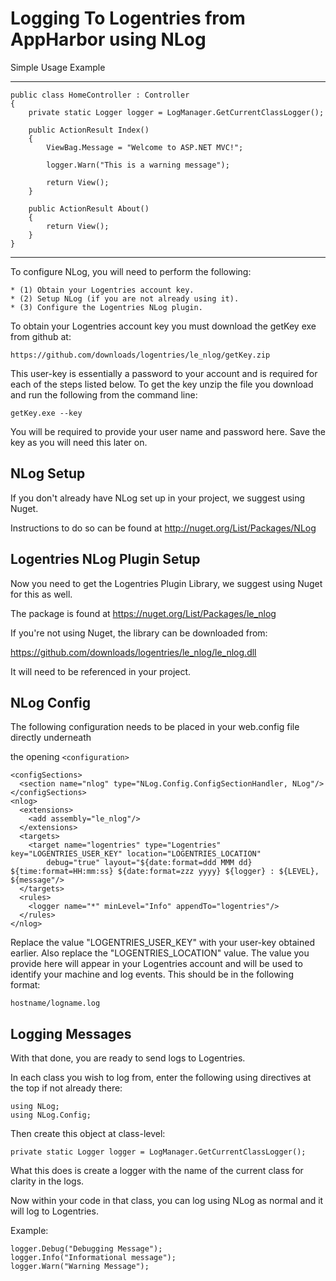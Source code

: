 Logging To Logentries from AppHarbor using NLog
========================================================

Simple Usage Example

---------------------

    public class HomeController : Controller
    {
        private static Logger logger = LogManager.GetCurrentClassLogger();

        public ActionResult Index()
        {
            ViewBag.Message = "Welcome to ASP.NET MVC!";

            logger.Warn("This is a warning message");

            return View();
        }

        public ActionResult About()
        {
            return View();
        }
    }

-----------------------------

To configure NLog, you will need to perform the following:

    * (1) Obtain your Logentries account key.
    * (2) Setup NLog (if you are not already using it).
    * (3) Configure the Logentries NLog plugin.

To obtain your Logentries account key you must download the getKey exe from github at:

	https://github.com/downloads/logentries/le_nlog/getKey.zip

This user-key is essentially a password to your account and is required for each of the steps listed below. To get the key unzip the file you download and run the following from the command line:

    getKey.exe --key

You will be required to provide your user name and password here. Save the key as you will need this later on. 

NLog Setup
------------------

If you don't already have NLog set up in your project, we suggest using Nuget.

Instructions to do so can be found at http://nuget.org/List/Packages/NLog

Logentries NLog Plugin Setup
--------------------------------

Now you need to get the Logentries Plugin Library, we suggest using Nuget for this as well.

The package is found at https://nuget.org/List/Packages/le_nlog

If you're not using Nuget, the library can be downloaded from:

https://github.com/downloads/logentries/le_nlog/le_nlog.dll

It will need to be referenced in your project.

NLog Config
------------------

The following configuration needs to be placed in your web.config file directly underneath 

the opening `<configuration>`

    <configSections>
      <section name="nlog" type="NLog.Config.ConfigSectionHandler, NLog"/>
    </configSections>
    <nlog>
      <extensions>
        <add assembly="le_nlog"/>
      </extensions>
      <targets>
        <target name="logentries" type="Logentries" key="LOGENTRIES_USER_KEY" location="LOGENTRIES_LOCATION" 
            debug="true" layout="${date:format=ddd MMM dd} ${time:format=HH:mm:ss} ${date:format=zzz yyyy} ${logger} : ${LEVEL}, ${message"/>
      </targets>
      <rules>
        <logger name="*" minLevel="Info" appendTo="logentries"/>
      </rules>
    </nlog>

Replace the value "LOGENTRIES_USER_KEY" with your user-key obtained earlier. Also replace the "LOGENTRIES_LOCATION" value. The value you provide here will appear in your Logentries account and will be used to identify your machine and log events. This should be in the following format:

	hostname/logname.log

Logging Messages
----------------

With that done, you are ready to send logs to Logentries.

In each class you wish to log from, enter the following using directives at the top if not already there:

	using NLog;
	using NLog.Config;

Then create this object at class-level:

	private static Logger logger = LogManager.GetCurrentClassLogger();

What this does is create a logger with the name of the current class for clarity in the logs.

Now within your code in that class, you can log using NLog as normal and it will log to Logentries.

Example:

	logger.Debug("Debugging Message");
	logger.Info("Informational message");
	logger.Warn("Warning Message");

